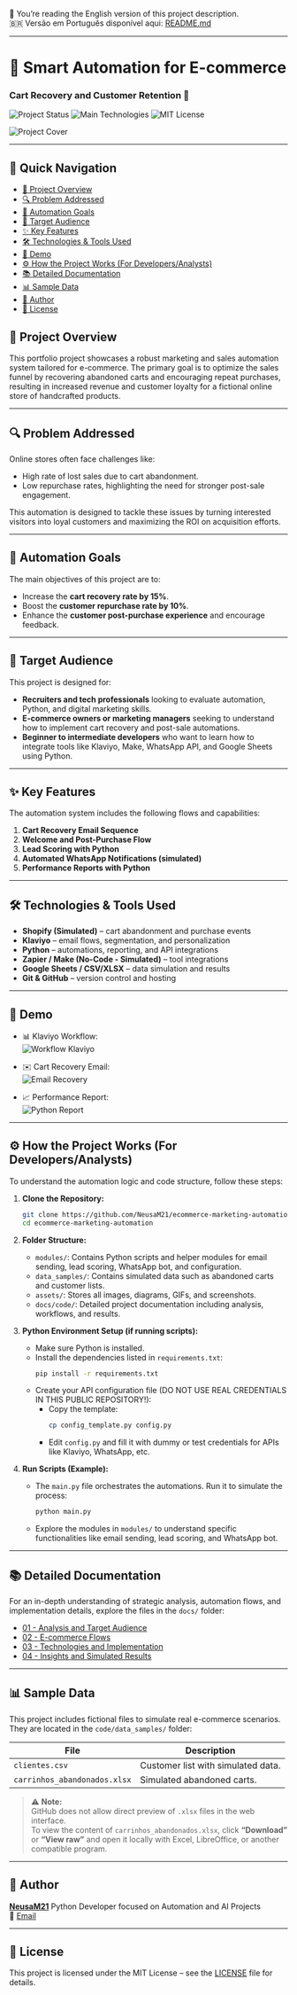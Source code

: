 📖 You’re reading the English version of this project description.  
🇧🇷 Versão em Português disponível aqui: [README.md](README.md)

---

# 🛒 Smart Automation for E-commerce

### Cart Recovery and Customer Retention 🚀

![Project Status](https://img.shields.io/badge/Status-In%20Development-orange)
![Main Technologies](https://img.shields.io/badge/Tech-Python%2C%20Klaviyo%2C%20Shopify%20(Conceptual)-blue)
![MIT License](https://img.shields.io/badge/License-MIT-green)

![Project Cover](capa-ecommerce.png)

---

## 🧭 Quick Navigation

- [📝 Project Overview](#-project-overview)
- [🔍 Problem Addressed](#-problem-addressed)
- [🎯 Automation Goals](#-automation-goals)
- [🎯 Target Audience](#-target-audience)
- [✨ Key Features](#-key-features)
- [🛠️ Technologies & Tools Used](#️-technologies--tools-used)
- [🚀 Demo](#-demo)
- [⚙️ How the Project Works (For Developers/Analysts)](#️-how-the-project-works-for-developersanalysts)
- [📚 Detailed Documentation](#-detailed-documentation)
- [📊 Sample Data](#-sample-data)
- [👤 Author](#-author)
- [📄 License](#-license)

## 📝 Project Overview

This portfolio project showcases a robust marketing and sales automation system tailored for e-commerce. The primary goal is to optimize the sales funnel by recovering abandoned carts and encouraging repeat purchases, resulting in increased revenue and customer loyalty for a fictional online store of handcrafted products.

---

## 🔍 Problem Addressed

Online stores often face challenges like:

* High rate of lost sales due to cart abandonment.
* Low repurchase rates, highlighting the need for stronger post-sale engagement.

This automation is designed to tackle these issues by turning interested visitors into loyal customers and maximizing the ROI on acquisition efforts.

---

## 🎯 Automation Goals

The main objectives of this project are to:

* Increase the **cart recovery rate by 15%**.
* Boost the **customer repurchase rate by 10%**.
* Enhance the **customer post-purchase experience** and encourage feedback.

---

## 🎯 Target Audience

This project is designed for:

- **Recruiters and tech professionals** looking to evaluate automation, Python, and digital marketing skills.
- **E-commerce owners or marketing managers** seeking to understand how to implement cart recovery and post-sale automations.
- **Beginner to intermediate developers** who want to learn how to integrate tools like Klaviyo, Make, WhatsApp API, and Google Sheets using Python.

---

## ✨ Key Features

The automation system includes the following flows and capabilities:

1. **Cart Recovery Email Sequence**
2. **Welcome and Post-Purchase Flow**
3. **Lead Scoring with Python**
4. **Automated WhatsApp Notifications (simulated)**
5. **Performance Reports with Python**

---

## 🛠️ Technologies & Tools Used

- **Shopify (Simulated)** – cart abandonment and purchase events
- **Klaviyo** – email flows, segmentation, and personalization
- **Python** – automations, reporting, and API integrations
- **Zapier / Make (No-Code - Simulated)** – tool integrations
- **Google Sheets / CSV/XLSX** – data simulation and results
- **Git & GitHub** – version control and hosting

---

## 🚀 Demo

* 📊 Klaviyo Workflow:  
  ![Workflow Klaviyo](assets/screenshots/klaviyo_workflow.png)

* ✉️ Cart Recovery Email:  
  ![Email Recovery](assets/screenshots/email_recuperacao.png)

* 📈 Performance Report:  
  ![Python Report](assets/screenshots/relatorio.png)

---

## ⚙️ How the Project Works (For Developers/Analysts)

To understand the automation logic and code structure, follow these steps:

1. **Clone the Repository:**
    ```bash
    git clone https://github.com/NeusaM21/ecommerce-marketing-automation.git
    cd ecommerce-marketing-automation
    ```

2. **Folder Structure:**
    * `modules/`: Contains Python scripts and helper modules for email sending, lead scoring, WhatsApp bot, and configuration.
    * `data_samples/`: Contains simulated data such as abandoned carts and customer lists.
    * `assets/`: Stores all images, diagrams, GIFs, and screenshots.
    * `docs/code/`: Detailed project documentation including analysis, workflows, and results.

3. **Python Environment Setup (if running scripts):**
    * Make sure Python is installed.
    * Install the dependencies listed in `requirements.txt`:
        ```bash
        pip install -r requirements.txt
        ```
    * Create your API configuration file (DO NOT USE REAL CREDENTIALS IN THIS PUBLIC REPOSITORY!):
        * Copy the template:
            ```bash
            cp config_template.py config.py
            ```
        * Edit `config.py` and fill it with dummy or test credentials for APIs like Klaviyo, WhatsApp, etc.

4. **Run Scripts (Example):**
    * The `main.py` file orchestrates the automations. Run it to simulate the process:
        ```bash
        python main.py
        ```
    * Explore the modules in `modules/` to understand specific functionalities like email sending, lead scoring, and WhatsApp bot.

---

## 📚 Detailed Documentation

For an in-depth understanding of strategic analysis, automation flows, and implementation details, explore the files in the `docs/` folder:

- [01 - Analysis and Target Audience](docs/01_Analise_Publico_Alvo.md)  
- [02 - E-commerce Flows](docs/02_Fluxos_Ecommerce.md)  
- [03 - Technologies and Implementation](docs/03_Tecnologias_usadas.md)  
- [04 - Insights and Simulated Results](docs/04_Insights_Resultados.md)

---

## 📊 Sample Data

This project includes fictional files to simulate real e-commerce scenarios. They are located in the `code/data_samples/` folder:

| File                          | Description                              |
|-------------------------------|------------------------------------------|
| `clientes.csv`                | Customer list with simulated data.       |
| `carrinhos_abandonados.xlsx`  | Simulated abandoned carts.               |

> ⚠️ **Note:**  
> GitHub does not allow direct preview of `.xlsx` files in the web interface.  
> To view the content of `carrinhos_abandonados.xlsx`, click **“Download”** or **“View raw”** and open it locally with Excel, LibreOffice, or another compatible program.

---

## 👤 Author

[**NeusaM21**](https://github.com/NeusaM21) 
Python Developer focused on Automation and AI Projects  
📧 [Email](mailto:contact.neusam21@gmail.com)

---

## 📄 License

This project is licensed under the MIT License – see the [LICENSE](LICENSE) file for details.